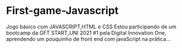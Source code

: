 # First-game-Javascript
Jogo básico com JAVASCRIPT,HTML e CSS
Estou participando de um bootcamp da GFT START_UNI 2021 #1 pela Digital Innovation One,
aprendendo um pouquinho de front end com javaScript na prática...
